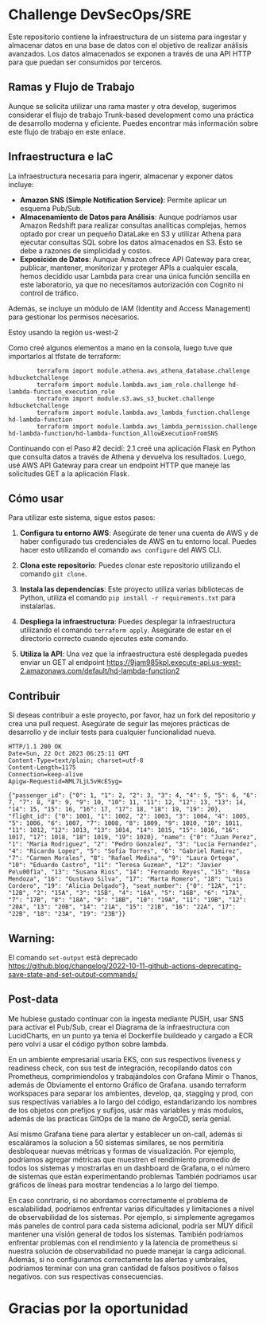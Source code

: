# Challenge DevSecOps/SRE

Este repositorio contiene la infraestructura de un sistema para ingestar y almacenar datos en una base de datos con el objetivo de realizar análisis avanzados. Los datos almacenados se exponen a través de una API HTTP para que puedan ser consumidos por terceros.

## Ramas y Flujo de Trabajo

Aunque se solicita utilizar una rama master y otra develop, sugerimos considerar el flujo de trabajo Trunk-based development como una práctica de desarrollo moderna y eficiente. Puedes encontrar más información sobre este flujo de trabajo en este enlace.

## Infraestructura e IaC

La infraestructura necesaria para ingerir, almacenar y exponer datos incluye:

- **Amazon SNS (Simple Notification Service)**: Permite aplicar un esquema Pub/Sub.
- **Almacenamiento de Datos para Análisis**: Aunque podríamos usar Amazon Redshift para realizar consultas analíticas complejas, hemos optado por crear un pequeño DataLake en S3 y utilizar Athena para ejecutar consultas SQL sobre los datos almacenados en S3. Esto se debe a razones de simplicidad y costos.
- **Exposición de Datos**: Aunque Amazon ofrece API Gateway para crear, publicar, mantener, monitorizar y proteger APIs a cualquier escala, hemos decidido usar Lambda para crear una única función sencilla en este laboratorio, ya que no necesitamos autorización con Cognito ni control de tráfico.

Además, se incluye un módulo de IAM (Identity and Access Management) para gestionar los permisos necesarios.

        
Estoy usando la región us-west-2

Como creé algunos elementos a mano en la consola, luego tuve que importarlos al tfstate de terraform:
```
        terraform import module.athena.aws_athena_database.challenge hdbucketchallenge
        terraform import module.lambda.aws_iam_role.challenge hd-lambda-function_execution_role
        terraform import module.s3.aws_s3_bucket.challenge hdbucketchallenge
        terraform import module.lambda.aws_lambda_function.challenge hd-lambda-function
        terraform import module.lambda.aws_lambda_permission.challenge hd-lambda-function/hd-lambda-function_AllowExecutionFromSNS
```

Continuando con el Paso #2 decidí:
    2.1 creé una aplicación Flask en Python que consulta datos a través de Athena y devuelva los resultados. 
    Luego, usé AWS API Gateway para crear un endpoint HTTP que maneje las solicitudes GET a la aplicación Flask.

        

## Cómo usar

Para utilizar este sistema, sigue estos pasos:

1. **Configura tu entorno AWS**: Asegúrate de tener una cuenta de AWS y de haber configurado tus credenciales de AWS en tu entorno local. Puedes hacer esto utilizando el comando `aws configure` del AWS CLI.

2. **Clona este repositorio**: Puedes clonar este repositorio utilizando el comando `git clone`.

3. **Instala las dependencias**: Este proyecto utiliza varias bibliotecas de Python,  utiliza el comando `pip install -r requirements.txt` para instalarlas.

4. **Despliega la infraestructura**: Puedes desplegar la infraestructura utilizando el comando `terraform apply`. Asegúrate de estar en el directorio correcto cuando ejecutes este comando.

5. **Utiliza la API**: Una vez que la infraestructura esté desplegada puedes enviar un GET al endpoint https://9jam985kpl.execute-api.us-west-2.amazonaws.com/default/hd-lambda-function2 

## Contribuir

Si deseas contribuir a este proyecto, por favor, haz un fork del repositorio y crea una pull request. Asegúrate de seguir las mejores prácticas de desarrollo y de incluir tests para cualquier funcionalidad nueva.


```
HTTP/1.1 200 OK
Date=Sun, 22 Oct 2023 06:25:11 GMT
Content-Type=text/plain; charset=utf-8
Content-Length=1175
Connection=keep-alive
Apigw-Requestid=NML7LjL5vHcESyg=

{"passenger_id": {"0": 1, "1": 2, "2": 3, "3": 4, "4": 5, "5": 6, "6": 7, "7": 8, "8": 9, "9": 10, "10": 11, "11": 12, "12": 13, "13": 14, "14": 15, "15": 16, "16": 17, "17": 18, "18": 19, "19": 20}, "flight_id": {"0": 1001, "1": 1002, "2": 1003, "3": 1004, "4": 1005, "5": 1006, "6": 1007, "7": 1008, "8": 1009, "9": 1010, "10": 1011, "11": 1012, "12": 1013, "13": 1014, "14": 1015, "15": 1016, "16": 1017, "17": 1018, "18": 1019, "19": 1020}, "name": {"0": "Juan Perez", "1": "Maria Rodriguez", "2": "Pedro Gonzalez", "3": "Lucia Fernandez", "4": "Ricardo Lopez", "5": "Sofia Torres", "6": "Gabriel Ramirez", "7": "Carmen Morales", "8": "Rafael Medina", "9": "Laura Ortega", "10": "Eduardo Castro", "11": "Teresa Guzman", "12": "Javier Pe\u00f1a", "13": "Susana Rios", "14": "Fernando Reyes", "15": "Rosa Mendoza", "16": "Gustavo Silva", "17": "Marta Romero", "18": "Luis Cordero", "19": "Alicia Delgado"}, "seat_number": {"0": "12A", "1": "12B", "2": "15A", "3": "15B", "4": "16A", "5": "16B", "6": "17A", "7": "17B", "8": "18A", "9": "18B", "10": "19A", "11": "19B", "12": "20A", "13": "20B", "14": "21A", "15": "21B", "16": "22A", "17": "22B", "18": "23A", "19": "23B"}}
```

## Warning: 
El comando `set-output` está deprecado https://github.blog/changelog/2022-10-11-github-actions-deprecating-save-state-and-set-output-commands/

## Post-data
Me hubiese gustado continuar con la ingesta mediante PUSH, usar SNS para activar el Pub/Sub, crear el Diagrama de la infraestructura con LucidCharts, en un punto ya tenia el Dockerfile buildeado y cargado a ECR pero volví a usar el código python sobre lambda.

En un ambiente empresarial usaría EKS, con sus respectivos liveness y readiness check, con sus test de integración, recopilando datos con Prometheus, comprimiendolos y trabajándolos con Grafana Mimir o Thanos, además de Obviamente el entorno Gráfico de Grafana. usando terraform workspaces para separar los ambientes, develop, qa, stagging y prod, con sus respectivas variables a lo largo del código, estandarizando los nombres de los objetos con prefijos y sufijos, usár más variables y más modulos, además de las practicas GitOps de la mano de ArgoCD, sería genial.

Así mismo Grafana tiene para alertar y establecer un on-call, además si escaláramos la solucion a 50 sistemas similares, se nos permitiría desbloquear nuevas métricas y formas de visualización. Por ejemplo, podríamos agregar métricas que muestren el rendimiento promedio de todos los sistemas y mostrarlas en un dashboard de Grafana, o el número de sistemas que están experimentando problemas También podríamos usar gráficos de líneas para mostrar tendencias a lo largo del tiempo.

En caso conrtrario, si no abordamos correctamente el problema de escalabilidad, podríamos enfrentar varias dificultades y limitaciones a nivel de observabilidad de los sistemas. Por ejemplo, si simplemente agregamos más paneles de control para cada sistema adicional, podría ser MUY difícil mantener una visión general de todos los sistemas. También podríamos enfrentar problemas con el rendimiento y la latencia de prometheus si nuestra solución de observabilidad no puede manejar la carga adicional. Además, si no configuramos correctamente las alertas y umbrales, podríamos terminar con una gran cantidad de falsos positivos o falsos negativos. con sus respectivas consecuencias.


# Gracias por la oportunidad

